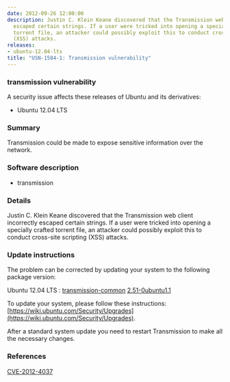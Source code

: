 ```yaml
---
date: 2012-09-26 12:00:00
description: Justin C. Klein Keane discovered that the Transmission web client incorrectly
  escaped certain strings. If a user were tricked into opening a specially crafted
  torrent file, an attacker could possibly exploit this to conduct cross-site scripting
  (XSS) attacks.
releases:
- ubuntu-12.04-lts
title: "USN-1584-1: Transmission vulnerability"
---
```


### transmission vulnerability

A security issue affects these releases of Ubuntu and its derivatives:

* Ubuntu 12.04 LTS

### Summary

Transmission could be made to expose sensitive information over the network.

### Software description

* transmission 

### Details

Justin C. Klein Keane discovered that the Transmission web client incorrectly escaped certain strings. If a user were tricked into opening a specially crafted torrent file, an attacker could possibly exploit this to conduct cross-site scripting (XSS) attacks. 

### Update instructions

The problem can be corrected by updating your system to the following package version:

Ubuntu 12.04 LTS
 : [transmission-common](https://launchpad.net/ubuntu/+source/transmission) <span> [2.51-0ubuntu1.1](https://launchpad.net/ubuntu/+source/transmission/2.51-0ubuntu1.1) </span> 

To update your system, please follow these instructions: [https://wiki.ubuntu.com/Security/Upgrades](https://wiki.ubuntu.com/Security/Upgrades).

After a standard system update you need to restart Transmission to make all the necessary changes. 

### References

 [CVE-2012-4037](http://people.ubuntu.com/~ubuntu-security/cve/CVE-2012-4037)
